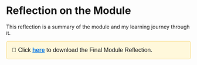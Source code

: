 # Reflection on the Module

This reflection is a summary of the module and my learning journey through it.
<br/>

<div style="background-color: #fff8db; border: 1px solid #f7d67d; padding: 15px; border-radius: 5px; font-family: Arial, sans-serif; font-size: 16px;  margin-bottom: 40px">
  📁 Click 
  <a href="https://pet-e-portfolio.vercel.app/exercises/final_reflection.pdf" style="color: #0073e6; text-decoration: underline; font-weight: bold;" target="_blank">here</a> 
  to download the Final Module Reflection.
</div>
